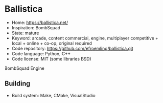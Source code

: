 # Ballistica

- Home: https://ballistica.net/
- Inspiration: BombSquad
- State: mature
- Keyword: arcade, content commercial, engine, multiplayer competitive + local + online + co-op, original required
- Code repository: https://github.com/efroemling/ballistica.git
- Code language: Python, C++
- Code license: MIT (some libraries BSD)

BombSquad Engine

## Building

- Build system: Make, CMake, VisualStudio
